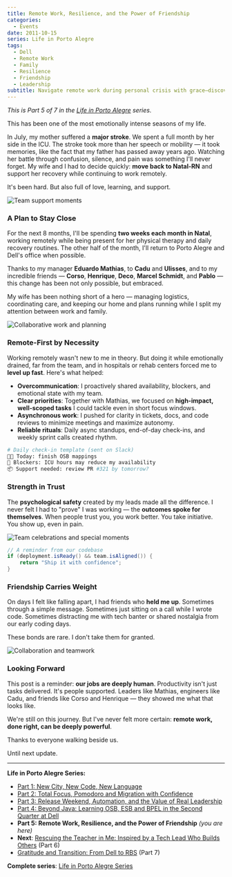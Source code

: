 ```yaml
---
title: Remote Work, Resilience, and the Power of Friendship
categories:
  - Events
date: 2011-10-15
series: Life in Porto Alegre
tags:
  - Dell
  - Remote Work
  - Family
  - Resilience
  - Friendship
  - Leadership
subtitle: Navigate remote work during personal crisis with grace—discover how trust, overcommunication, and genuine friendship create psychological safety that enables productivity through pain
---
```


_This is Part 5 of 7 in the [Life in Porto Alegre](/en/series/life-in-porto-alegre/) series._

This has been one of the most emotionally intense seasons of my life.

In July, my mother suffered a **major stroke**. We spent a full month by her side in the ICU. The stroke took more than her speech or mobility — it took memories, like the fact that my father has passed away years ago. Watching her battle through confusion, silence, and pain was something I'll never forget. My wife and I had to decide quickly: **move back to Natal-RN** and support her recovery while continuing to work remotely.

It's been hard. But also full of love, learning, and support.

![Team support moments](/uploads/2011/10/5994701427_6fe7d9fa64_o.jpg)

### A Plan to Stay Close

For the next 8 months, I'll be spending **two weeks each month in Natal**, working remotely while being present for her physical therapy and daily recovery routines. The other half of the month, I'll return to Porto Alegre and Dell's office when possible.

Thanks to my manager **Eduardo Mathias**, to **Cadu** and **Ulisses**, and to my incredible friends — **Corso**, **Henrique**, **Deco**, **Marcel Schmidt**, and **Pablo** — this change has been not only possible, but embraced.

My wife has been nothing short of a hero — managing logistics, coordinating care, and keeping our home and plans running while I split my attention between work and family.

![Collaborative work and planning](/uploads/2011/10/6362311199_694263265f_o.jpg)

### Remote-First by Necessity

Working remotely wasn't new to me in theory. But doing it while emotionally drained, far from the team, and in hospitals or rehab centers forced me to **level up fast**. Here's what helped:

- **Overcommunication**: I proactively shared availability, blockers, and emotional state with my team.
- **Clear priorities**: Together with Mathias, we focused on **high-impact, well-scoped tasks** I could tackle even in short focus windows.
- **Asynchronous work**: I pushed for clarity in tickets, docs, and code reviews to minimize meetings and maximize autonomy.
- **Reliable rituals**: Daily async standups, end-of-day check-ins, and weekly sprint calls created rhythm.

```bash
# Daily check-in template (sent on Slack)
👨‍💻 Today: finish OSB mappings
🧠 Blockers: ICU hours may reduce my availability
📦 Support needed: review PR #321 by tomorrow?
```

### Strength in Trust

The **psychological safety** created by my leads made all the difference. I never felt I had to "prove" I was working — the **outcomes spoke for themselves**. When people trust you, you work better. You take initiative. You show up, even in pain.

![Team celebrations and special moments](/uploads/2011/10/6286066939_0988ac3ec7_o.jpg)

```java
// A reminder from our codebase
if (deployment.isReady() && team.isAligned()) {
    return "Ship it with confidence";
}
```

### Friendship Carries Weight

On days I felt like falling apart, I had friends who **held me up**. Sometimes through a simple message. Sometimes just sitting on a call while I wrote code. Sometimes distracting me with tech banter or shared nostalgia from our early coding days.

These bonds are rare. I don't take them for granted.

![Collaboration and teamwork](/uploads/2011/10/6257265482_895aa5bc21_o.jpg)

### Looking Forward

This post is a reminder: **our jobs are deeply human**. Productivity isn't just tasks delivered. It's people supported. Leaders like Mathias, engineers like Cadu, and friends like Corso and Henrique — they showed me what that looks like.

We're still on this journey. But I've never felt more certain: **remote work, done right, can be deeply powerful**.

Thanks to everyone walking beside us.

Until next update.

---

**Life in Porto Alegre Series:**

- [Part 1: New City, New Code, New Language](/en/posts/2010-11-15-primeira-semana-dell-porto-alegre/)
- [Part 2: Total Focus, Pomodoro and Migration with Confidence](/en/posts/2010-12-16-migracao-foco-pomodoro-dell/)
- [Part 3: Release Weekend, Automation, and the Value of Real Leadership](/en/posts/2011-01-30-final-de-semana-de-release-dell/)
- [Part 4: Beyond Java: Learning OSB, ESB and BPEL in the Second Quarter at Dell](/en/posts/2011-04-25-aprendizado-osb-esb-bpel-dell/)
- **Part 5: Remote Work, Resilience, and the Power of Friendship** _(you are here)_
- **Next**: [Rescuing the Teacher in Me: Inspired by a Tech Lead Who Builds Others](/en/posts/2011-12-20-resgatando-o-educador-em-mim/) (Part 6)
- [Gratitude and Transition: From Dell to RBS](/en/posts/2012-04-01-transicao-dell-para-rbs/) (Part 7)

**Complete series**: [Life in Porto Alegre Series](/series/life-in-porto-alegre/)
